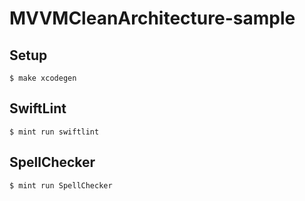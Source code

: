# MVVMCleanArchitecture-sample

## Setup

```
$ make xcodegen
```

## SwiftLint
```
$ mint run swiftlint
```

## SpellChecker
```
$ mint run SpellChecker
```
